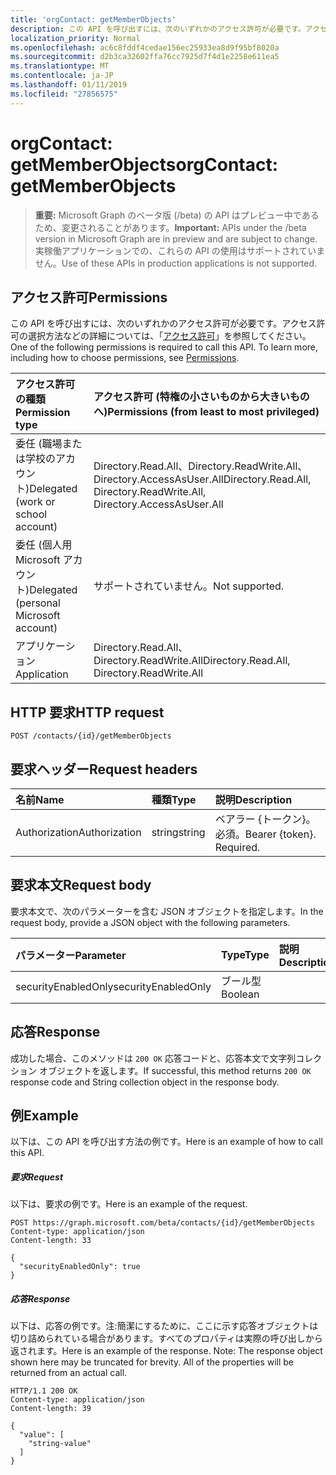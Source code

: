 ```yaml
---
title: 'orgContact: getMemberObjects'
description: この API を呼び出すには、次のいずれかのアクセス許可が必要です。アクセス許可の選択方法などの詳細については、「アクセス許可」を参照してください。
localization_priority: Normal
ms.openlocfilehash: ac6c8fddf4cedae156ec25933ea8d9f95bf8020a
ms.sourcegitcommit: d2b3ca32602ffa76cc7925d7f4d1e2258e611ea5
ms.translationtype: MT
ms.contentlocale: ja-JP
ms.lasthandoff: 01/11/2019
ms.locfileid: "27856575"
---
```

# <a name="orgcontact-getmemberobjects"></a><span data-ttu-id="ddab3-104">orgContact: getMemberObjects</span><span class="sxs-lookup"><span data-stu-id="ddab3-104">orgContact: getMemberObjects</span></span>

> <span data-ttu-id="ddab3-105">**重要:** Microsoft Graph のベータ版 (/beta) の API はプレビュー中であるため、変更されることがあります。</span><span class="sxs-lookup"><span data-stu-id="ddab3-105">**Important:** APIs under the /beta version in Microsoft Graph are in preview and are subject to change.</span></span> <span data-ttu-id="ddab3-106">実稼働アプリケーションでの、これらの API の使用はサポートされていません。</span><span class="sxs-lookup"><span data-stu-id="ddab3-106">Use of these APIs in production applications is not supported.</span></span>

## <a name="permissions"></a><span data-ttu-id="ddab3-107">アクセス許可</span><span class="sxs-lookup"><span data-stu-id="ddab3-107">Permissions</span></span>
<span data-ttu-id="ddab3-p103">この API を呼び出すには、次のいずれかのアクセス許可が必要です。アクセス許可の選択方法などの詳細については、「[アクセス許可](/graph/permissions-reference)」を参照してください。</span><span class="sxs-lookup"><span data-stu-id="ddab3-p103">One of the following permissions is required to call this API. To learn more, including how to choose permissions, see [Permissions](/graph/permissions-reference).</span></span>

|<span data-ttu-id="ddab3-110">アクセス許可の種類</span><span class="sxs-lookup"><span data-stu-id="ddab3-110">Permission type</span></span>      | <span data-ttu-id="ddab3-111">アクセス許可 (特権の小さいものから大きいものへ)</span><span class="sxs-lookup"><span data-stu-id="ddab3-111">Permissions (from least to most privileged)</span></span>              |
|:--------------------|:---------------------------------------------------------|
|<span data-ttu-id="ddab3-112">委任 (職場または学校のアカウント)</span><span class="sxs-lookup"><span data-stu-id="ddab3-112">Delegated (work or school account)</span></span> | <span data-ttu-id="ddab3-113">Directory.Read.All、Directory.ReadWrite.All、Directory.AccessAsUser.All</span><span class="sxs-lookup"><span data-stu-id="ddab3-113">Directory.Read.All, Directory.ReadWrite.All, Directory.AccessAsUser.All</span></span>    |
|<span data-ttu-id="ddab3-114">委任 (個人用 Microsoft アカウント)</span><span class="sxs-lookup"><span data-stu-id="ddab3-114">Delegated (personal Microsoft account)</span></span> | <span data-ttu-id="ddab3-115">サポートされていません。</span><span class="sxs-lookup"><span data-stu-id="ddab3-115">Not supported.</span></span>    |
|<span data-ttu-id="ddab3-116">アプリケーション</span><span class="sxs-lookup"><span data-stu-id="ddab3-116">Application</span></span> | <span data-ttu-id="ddab3-117">Directory.Read.All、Directory.ReadWrite.All</span><span class="sxs-lookup"><span data-stu-id="ddab3-117">Directory.Read.All, Directory.ReadWrite.All</span></span> |

## <a name="http-request"></a><span data-ttu-id="ddab3-118">HTTP 要求</span><span class="sxs-lookup"><span data-stu-id="ddab3-118">HTTP request</span></span>
<!-- { "blockType": "ignored" } -->
```http
POST /contacts/{id}/getMemberObjects

```
## <a name="request-headers"></a><span data-ttu-id="ddab3-119">要求ヘッダー</span><span class="sxs-lookup"><span data-stu-id="ddab3-119">Request headers</span></span>
| <span data-ttu-id="ddab3-120">名前</span><span class="sxs-lookup"><span data-stu-id="ddab3-120">Name</span></span>       | <span data-ttu-id="ddab3-121">種類</span><span class="sxs-lookup"><span data-stu-id="ddab3-121">Type</span></span> | <span data-ttu-id="ddab3-122">説明</span><span class="sxs-lookup"><span data-stu-id="ddab3-122">Description</span></span>|
|:---------------|:--------|:----------|
| <span data-ttu-id="ddab3-123">Authorization</span><span class="sxs-lookup"><span data-stu-id="ddab3-123">Authorization</span></span>  | <span data-ttu-id="ddab3-124">string</span><span class="sxs-lookup"><span data-stu-id="ddab3-124">string</span></span>  | <span data-ttu-id="ddab3-p104">ベアラー {トークン}。必須。</span><span class="sxs-lookup"><span data-stu-id="ddab3-p104">Bearer {token}. Required.</span></span> |

## <a name="request-body"></a><span data-ttu-id="ddab3-127">要求本文</span><span class="sxs-lookup"><span data-stu-id="ddab3-127">Request body</span></span>
<span data-ttu-id="ddab3-128">要求本文で、次のパラメーターを含む JSON オブジェクトを指定します。</span><span class="sxs-lookup"><span data-stu-id="ddab3-128">In the request body, provide a JSON object with the following parameters.</span></span>

| <span data-ttu-id="ddab3-129">パラメーター</span><span class="sxs-lookup"><span data-stu-id="ddab3-129">Parameter</span></span>    | <span data-ttu-id="ddab3-130">Type</span><span class="sxs-lookup"><span data-stu-id="ddab3-130">Type</span></span>   |<span data-ttu-id="ddab3-131">説明</span><span class="sxs-lookup"><span data-stu-id="ddab3-131">Description</span></span>|
|:---------------|:--------|:----------|
|<span data-ttu-id="ddab3-132">securityEnabledOnly</span><span class="sxs-lookup"><span data-stu-id="ddab3-132">securityEnabledOnly</span></span>|<span data-ttu-id="ddab3-133">ブール型</span><span class="sxs-lookup"><span data-stu-id="ddab3-133">Boolean</span></span>||

## <a name="response"></a><span data-ttu-id="ddab3-134">応答</span><span class="sxs-lookup"><span data-stu-id="ddab3-134">Response</span></span>

<span data-ttu-id="ddab3-135">成功した場合、このメソッドは `200 OK` 応答コードと、応答本文で文字列コレクション オブジェクトを返します。</span><span class="sxs-lookup"><span data-stu-id="ddab3-135">If successful, this method returns `200 OK` response code and String collection object in the response body.</span></span>

## <a name="example"></a><span data-ttu-id="ddab3-136">例</span><span class="sxs-lookup"><span data-stu-id="ddab3-136">Example</span></span>
<span data-ttu-id="ddab3-137">以下は、この API を呼び出す方法の例です。</span><span class="sxs-lookup"><span data-stu-id="ddab3-137">Here is an example of how to call this API.</span></span>
##### <a name="request"></a><span data-ttu-id="ddab3-138">要求</span><span class="sxs-lookup"><span data-stu-id="ddab3-138">Request</span></span>
<span data-ttu-id="ddab3-139">以下は、要求の例です。</span><span class="sxs-lookup"><span data-stu-id="ddab3-139">Here is an example of the request.</span></span>
<!-- {
  "blockType": "request",
  "name": "orgcontact_getmemberobjects"
}-->
```http
POST https://graph.microsoft.com/beta/contacts/{id}/getMemberObjects
Content-type: application/json
Content-length: 33

{
  "securityEnabledOnly": true
}
```

##### <a name="response"></a><span data-ttu-id="ddab3-140">応答</span><span class="sxs-lookup"><span data-stu-id="ddab3-140">Response</span></span>
<span data-ttu-id="ddab3-p105">以下は、応答の例です。注:簡潔にするために、ここに示す応答オブジェクトは切り詰められている場合があります。すべてのプロパティは実際の呼び出しから返されます。</span><span class="sxs-lookup"><span data-stu-id="ddab3-p105">Here is an example of the response. Note: The response object shown here may be truncated for brevity. All of the properties will be returned from an actual call.</span></span>
<!-- {
  "blockType": "response",
  "truncated": true,
  "@odata.type": "string",
  "isCollection": true
} -->
```http
HTTP/1.1 200 OK
Content-type: application/json
Content-length: 39

{
  "value": [
    "string-value"
  ]
}
```

<!-- uuid: 8fcb5dbc-d5aa-4681-8e31-b001d5168d79
2015-10-25 14:57:30 UTC -->
<!-- {
  "type": "#page.annotation",
  "description": "orgContact: getMemberObjects",
  "keywords": "",
  "section": "documentation",
  "tocPath": ""
}-->
